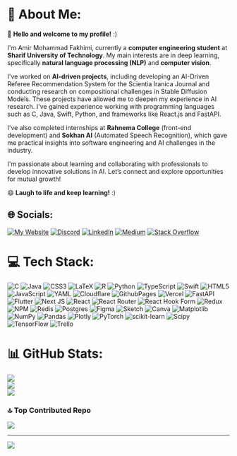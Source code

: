 # 💫 About Me:
👋 **Hello and welcome to my profile!** :)

I'm Amir Mohammad Fakhimi, currently a **computer engineering student** at **Sharif University of Technology**. My main interests are in deep learning, specifically **natural language processing (NLP)** and **computer vision**.

I've worked on **AI-driven projects**, including developing an AI-Driven Referee Recommendation System for the Scientia Iranica Journal and conducting research on compositional challenges in Stable Diffusion Models. These projects have allowed me to deepen my experience in AI research. I've gained experience working with programming languages such as C, Java, Swift, Python, and frameworks like React.js and FastAPI.

I've also completed internships at **Rahnema College** (front-end development) and **Sokhan AI** (Automated Speech Recognition), which gave me practical insights into software engineering and AI challenges in the industry.

I'm passionate about learning and collaborating with professionals to develop innovative solutions in AI. Let’s connect and explore opportunities for mutual growth!

😄 **Laugh to life and keep learning!** :)


## 🌐 Socials:
[![My Website](https://img.shields.io/badge/My%20Website-%23eb4034.svg?logo=googleearth&logoColor=white)](https://amfakhimi.com) [![Discord](https://img.shields.io/badge/Discord-%237289DA.svg?logo=discord&logoColor=white)](https://discord.gg/A687bUnd) [![LinkedIn](https://img.shields.io/badge/LinkedIn-%230077B5.svg?logo=linkedin&logoColor=white)](https://linkedin.com/in/amir-mohammad-fakhimi) [![Medium](https://img.shields.io/badge/Medium-12100E?logo=medium&logoColor=white)](https://medium.com/@amirmohammadfakhimi) [![Stack Overflow](https://img.shields.io/badge/-Stackoverflow-FE7A16?logo=stack-overflow&logoColor=white)](https://stackoverflow.com/users/14840048) 

# 💻 Tech Stack:
![C](https://img.shields.io/badge/c-%2300599C.svg?style=flat&logo=c&logoColor=white) ![Java](https://img.shields.io/badge/java-%23ED8B00.svg?style=flat&logo=openjdk&logoColor=white) ![CSS3](https://img.shields.io/badge/css3-%231572B6.svg?style=flat&logo=css3&logoColor=white) ![LaTeX](https://img.shields.io/badge/latex-%23008080.svg?style=flat&logo=latex&logoColor=white) ![R](https://img.shields.io/badge/r-%23276DC3.svg?style=flat&logo=r&logoColor=white) ![Python](https://img.shields.io/badge/python-3670A0?style=flat&logo=python&logoColor=ffdd54) ![TypeScript](https://img.shields.io/badge/typescript-%23007ACC.svg?style=flat&logo=typescript&logoColor=white) ![Swift](https://img.shields.io/badge/swift-F54A2A?style=flat&logo=swift&logoColor=white) ![HTML5](https://img.shields.io/badge/html5-%23E34F26.svg?style=flat&logo=html5&logoColor=white) ![JavaScript](https://img.shields.io/badge/javascript-%23323330.svg?style=flat&logo=javascript&logoColor=%23F7DF1E) ![YAML](https://img.shields.io/badge/yaml-%23ffffff.svg?style=flat&logo=yaml&logoColor=151515) ![Cloudflare](https://img.shields.io/badge/Cloudflare-F38020?style=flat&logo=Cloudflare&logoColor=white) ![GithubPages](https://img.shields.io/badge/github%20pages-121013?style=flat&logo=github&logoColor=white) ![Vercel](https://img.shields.io/badge/vercel-%23000000.svg?style=flat&logo=vercel&logoColor=white) ![FastAPI](https://img.shields.io/badge/FastAPI-005571?style=flat&logo=fastapi) ![Flutter](https://img.shields.io/badge/Flutter-%2302569B.svg?style=flat&logo=Flutter&logoColor=white) ![Next JS](https://img.shields.io/badge/Next-black?style=flat&logo=next.js&logoColor=white) ![React](https://img.shields.io/badge/react-%2320232a.svg?style=flat&logo=react&logoColor=%2361DAFB) ![React Router](https://img.shields.io/badge/React_Router-CA4245?style=flat&logo=react-router&logoColor=white) ![React Hook Form](https://img.shields.io/badge/React%20Hook%20Form-%23EC5990.svg?style=flat&logo=reacthookform&logoColor=white) ![Redux](https://img.shields.io/badge/redux-%23593d88.svg?style=flat&logo=redux&logoColor=white) ![NPM](https://img.shields.io/badge/NPM-%23CB3837.svg?style=flat&logo=npm&logoColor=white) ![Redis](https://img.shields.io/badge/redis-%23DD0031.svg?style=flat&logo=redis&logoColor=white) ![Postgres](https://img.shields.io/badge/postgres-%23316192.svg?style=flat&logo=postgresql&logoColor=white) ![Figma](https://img.shields.io/badge/figma-%23F24E1E.svg?style=flat&logo=figma&logoColor=white) ![Sketch](https://img.shields.io/badge/Sketch-FFB387?style=flat&logo=sketch&logoColor=black) ![Canva](https://img.shields.io/badge/Canva-%2300C4CC.svg?style=flat&logo=Canva&logoColor=white) ![Matplotlib](https://img.shields.io/badge/Matplotlib-%23ffffff.svg?style=flat&logo=Matplotlib&logoColor=black) ![NumPy](https://img.shields.io/badge/numpy-%23013243.svg?style=flat&logo=numpy&logoColor=white) ![Pandas](https://img.shields.io/badge/pandas-%23150458.svg?style=flat&logo=pandas&logoColor=white) ![Plotly](https://img.shields.io/badge/Plotly-%233F4F75.svg?style=flat&logo=plotly&logoColor=white) ![PyTorch](https://img.shields.io/badge/PyTorch-%23EE4C2C.svg?style=flat&logo=PyTorch&logoColor=white) ![scikit-learn](https://img.shields.io/badge/scikit--learn-%23F7931E.svg?style=flat&logo=scikit-learn&logoColor=white) ![Scipy](https://img.shields.io/badge/SciPy-%230C55A5.svg?style=flat&logo=scipy&logoColor=%white) ![TensorFlow](https://img.shields.io/badge/TensorFlow-%23FF6F00.svg?style=flat&logo=TensorFlow&logoColor=white) ![Trello](https://img.shields.io/badge/Trello-%23026AA7.svg?style=flat&logo=Trello&logoColor=white)
# 📊 GitHub Stats:
![](https://github-readme-stats.vercel.app/api?username=AmirMohammadFakhimi&theme=dark&hide_border=false&include_all_commits=true&count_private=true)<br/>
![](https://github-readme-streak-stats.herokuapp.com/?user=AmirMohammadFakhimi&theme=dark&hide_border=false)<br/>
![](https://github-readme-stats.vercel.app/api/top-langs/?username=AmirMohammadFakhimi&theme=dark&hide_border=false&include_all_commits=true&count_private=true&layout=compact)

### 🔝 Top Contributed Repo
![](https://github-contributor-stats.vercel.app/api?username=AmirMohammadFakhimi&limit=5&theme=dark&combine_all_yearly_contributions=true)

---
[![](https://visitcount.itsvg.in/api?id=AmirMohammadFakhimi&icon=0&color=0)](https://visitcount.itsvg.in)

<!-- Proudly created with GPRM ( https://gprm.itsvg.in ) -->

<!--
## Hi there 👋


**AmirMohammadFakhimi/amirmohammadfakhimi** is a ✨ _special_ ✨ repository because its `README.md` (this file) appears on your GitHub profile.

Here are some ideas to get you started:

- 🔭 I’m currently working on ...
- 🌱 I’m currently learning ...
- 👯 I’m looking to collaborate on ...
- 🤔 I’m looking for help with ...
- 💬 Ask me about ...
- 📫 How to reach me: ...
- 😄 Pronouns: ...
- ⚡ Fun fact: ...
-->
